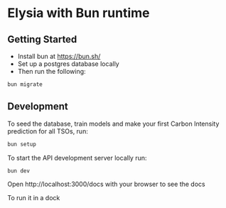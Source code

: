 # Elysia with Bun runtime

## Getting Started

- Install bun at https://bun.sh/
- Set up a postgres database locally
- Then run the following:

```bash
bun migrate
```

## Development

To seed the database, train models and make your first Carbon Intensity prediction for all TSOs, run:

```bash
bun setup
```

To start the API development server locally run:

```bash
bun dev
```

Open http://localhost:3000/docs with your browser to see the docs

To run it in a dock
